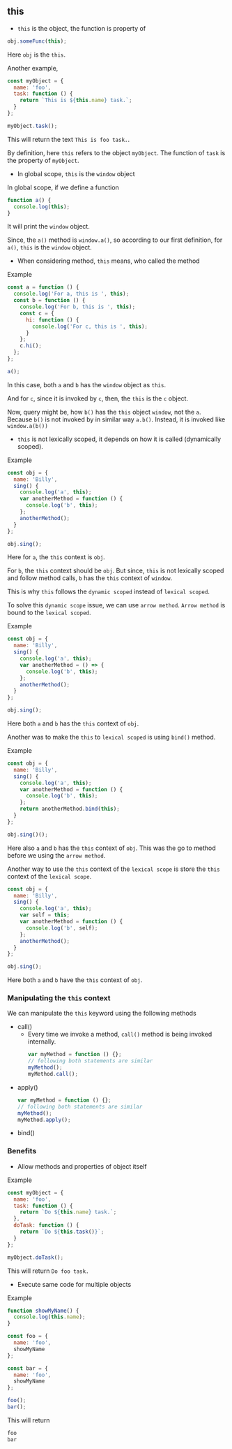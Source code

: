 ## this

- `this` is the object, the function is property of

```js
obj.someFunc(this);
```

Here `obj` is the `this`.

Another example,

```js
const myObject = {
  name: 'foo',
  task: function () {
    return `This is ${this.name} task.`;
  }
};

myObject.task();
```

This will return the text `This is foo task.`.

By definition, here `this` refers to the object `myObject`. The function of `task` is the property of `myObject`.

- In global scope, `this` is the `window` object

In global scope, if we define a function

```js
function a() {
  console.log(this);
}
```

It will print the `window` object.

Since, the `a()` method is `window.a()`, so according to our first definition, for `a()`, `this` is the `window` object.

- When considering method, `this` means, who called the method

Example

```js
const a = function () {
  console.log('For a, this is ', this);
  const b = function () {
    console.log('For b, this is ', this);
    const c = {
      hi: function () {
        console.log('For c, this is ', this);
      }
    };
    c.hi();
  };
};

a();
```

In this case, both `a` and `b` has the `window` object as `this`.

And for `c`, since it is invoked by `c`, then, the `this` is the `c` object.

Now, query might be, how `b()` has the `this` object `window`, not the `a`. Because `b()` is not invoked by in similar way `a.b()`. Instead, it is invoked like `window.a(b())`

- `this` is not lexically scoped, it depends on how it is called (dynamically scoped).

Example

```js
const obj = {
  name: 'Billy',
  sing() {
    console.log('a', this);
    var anotherMethod = function () {
      console.log('b', this);
    };
    anotherMethod();
  }
};

obj.sing();
```

Here for `a`, the `this` context is `obj`.

For `b`, the `this` context should be `obj`. But since, `this` is not lexically scoped and follow method calls, `b` has the `this` context of `window`.

This is why `this` follows the `dynamic scoped` instead of `lexical scoped`.

To solve this `dynamic scope` issue, we can use `arrow method`. `Arrow method` is bound to the `lexical scoped`.

Example

```js
const obj = {
  name: 'Billy',
  sing() {
    console.log('a', this);
    var anotherMethod = () => {
      console.log('b', this);
    };
    anotherMethod();
  }
};

obj.sing();
```

Here both `a` and `b` has the `this` context of `obj`.

Another was to make the `this` to `lexical scoped` is using `bind()` method.

Example

```js
const obj = {
  name: 'Billy',
  sing() {
    console.log('a', this);
    var anotherMethod = function () {
      console.log('b', this);
    };
    return anotherMethod.bind(this);
  }
};

obj.sing()();
```

Here also `a` and `b` has the `this` context of `obj`. This was the go to method before we using the `arrow method`.

Another way to use the `this` context of the `lexical scope` is store the `this` context of the `lexical scope`.

```js
const obj = {
  name: 'Billy',
  sing() {
    console.log('a', this);
    var self = this;
    var anotherMethod = function () {
      console.log('b', self);
    };
    anotherMethod();
  }
};

obj.sing();
```

Here both `a` and `b` have the `this` context of `obj`.

### Manipulating the `this` context

We can manipulate the `this` keyword using the following methods

- call()
  - Every time we invoke a method, `call()` method is being invoked internally.
    ```js
    var myMethod = function () {};
    // following both statements are similar
    myMethod();
    myMethod.call();
    ```
- apply()
  ```js
  var myMethod = function () {};
  // following both statements are similar
  myMethod();
  myMethod.apply();
  ```
- bind()

### Benefits

- Allow methods and properties of object itself

Example

```js
const myObject = {
  name: 'foo',
  task: function () {
    return `Do ${this.name} task.`;
  },
  doTask: function () {
    return `Do ${this.task()}`;
  }
};

myObject.doTask();
```

This will return `Do foo task.`

- Execute same code for multiple objects

Example

```js
function showMyName() {
  console.log(this.name);
}

const foo = {
  name: 'foo',
  showMyName
};

const bar = {
  name: 'foo',
  showMyName
};

foo();
bar();
```

This will return

```bash
foo
bar
```
